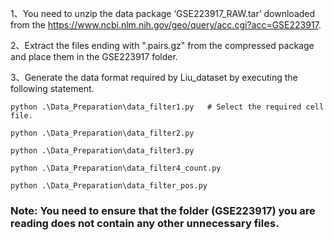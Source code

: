 1、You need to unzip the data package ‘GSE223917_RAW.tar’ downloaded from the https://www.ncbi.nlm.nih.gov/geo/query/acc.cgi?acc=GSE223917.

2、Extract the files ending with ".pairs.gz" from the compressed package and place them in the GSE223917 folder.

3、Generate the data format required by Liu_dataset by executing the following statement.
```
python .\Data_Preparation\data_filter1.py   # Select the required cell file.
```
```
python .\Data_Preparation\data_filter2.py  
```
```
python .\Data_Preparation\data_filter3.py  
```
```
python .\Data_Preparation\data_filter4_count.py  
```
```
python .\Data_Preparation\data_filter_pos.py  
```

### Note: You need to ensure that the folder (GSE223917) you are reading does not contain any other unnecessary files.
